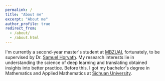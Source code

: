 ```yaml
---
permalink: /
title: "About me"
excerpt: "About me"
author_profile: true
redirect_from: 
  - /about/
  - /about.html
---
```


I'm currently a second-year master's student at [MBZUAI](https://mbzuai.ac.ae/), fortunately, to be supervised by Dr. [Samuel Horvath](https://sites.google.com/view/samuelhorvath). My research interests lie in understanding the science of deep learning and translating obtained insights into better practice. Before this. I got my bachelor's degree in Mathematics and Applied Mathematics at [Sichuan University](https://en.scu.edu.cn/).
